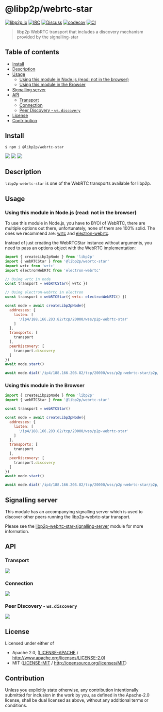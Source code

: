 # @libp2p/webrtc-star <!-- omit in toc -->

[![libp2p.io](https://img.shields.io/badge/project-libp2p-yellow.svg?style=flat-square)](http://libp2p.io/)
[![IRC](https://img.shields.io/badge/freenode-%23libp2p-yellow.svg?style=flat-square)](http://webchat.freenode.net/?channels=%23libp2p)
[![Discuss](https://img.shields.io/discourse/https/discuss.libp2p.io/posts.svg?style=flat-square)](https://discuss.libp2p.io)
[![codecov](https://img.shields.io/codecov/c/github/libp2p/js-libp2p-webrtc-star.svg?style=flat-square)](https://codecov.io/gh/libp2p/js-libp2p-webrtc-star)
[![CI](https://img.shields.io/github/workflow/status/libp2p/js-libp2p-interfaces/test%20&%20maybe%20release/master?style=flat-square)](https://github.com/libp2p/js-libp2p-webrtc-star/actions/workflows/js-test-and-release.yml)

> libp2p WebRTC transport that includes a discovery mechanism provided by the signalling-star

## Table of contents <!-- omit in toc -->

- [Install](#install)
- [Description](#description)
- [Usage](#usage)
  - [Using this module in Node.js (read: not in the browser)](#using-this-module-in-nodejs-read-not-in-the-browser)
  - [Using this module in the Browser](#using-this-module-in-the-browser)
- [Signalling server](#signalling-server)
- [API](#api)
  - [Transport](#transport)
  - [Connection](#connection)
  - [Peer Discovery - `ws.discovery`](#peer-discovery---wsdiscovery)
- [License](#license)
- [Contribution](#contribution)

## Install

```console
$ npm i @libp2p/webrtc-star
```

[![](https://raw.githubusercontent.com/libp2p/interface-transport/master/img/badge.png)](https://github.com/libp2p/js-libp2p-interfaces/blob/master/packages/libp2p-interfaces/src/transport/README.md)
[![](https://raw.githubusercontent.com/libp2p/interface-connection/master/img/badge.png)](https://github.com/libp2p/js-libp2p-interfaces/blob/master/packages/libp2p-interfaces/src/connection/README.md)
[![](https://raw.githubusercontent.com/libp2p/interface-peer-discovery/master/img/badge.png)](https://github.com/libp2p/js-libp2p-interfaces/blob/master/packages/libp2p-interfaces/src/peer-discovery/README.md)

## Description

`libp2p-webrtc-star` is one of the WebRTC transports available for libp2p.

## Usage

### Using this module in Node.js (read: not in the browser)

To use this module in Node.js, you have to BYOI of WebRTC, there are multiple options out there, unfortunately, none of them are 100% solid. The ones we recommend are: [wrtc](http://npmjs.org/wrtc) and [electron-webrtc](https://www.npmjs.com/package/electron-webrtc).

Instead of just creating the WebRTCStar instance without arguments, you need to pass an options object with the WebRTC implementation:

```JavaScript
import { createLibp2pNode } from 'libp2p'
import { webRTCStar } from '@libp2p/webrtc-star'
import wrtc from 'wrtc'
import electronWebRTC from 'electron-webrtc'

// Using wrtc in node
const transport = webRTCStar({ wrtc })

// Using electron-webrtc in electron
const transport = webRTCStar({ wrtc: electronWebRTC() })

const node = await createLibp2pNode({
  addresses: {
    listen: [
      '/ip4/188.166.203.82/tcp/20000/wss/p2p-webrtc-star'
    ]
  },
  transports: [
    transport
  ],
  peerDiscovery: [
    transport.discovery
  ]
})
await node.start()

await node.dial('/ip4/188.166.203.82/tcp/20000/wss/p2p-webrtc-star/p2p/QmcgpsyWgH8Y8ajJz1Cu72KnS5uo2Aa2LpzU7kinSooo2a')
```

### Using this module in the Browser

```JavaScript
import { createLibp2pNode } from 'libp2p'
import { webRTCStar } from '@libp2p/webrtc-star'

const transport = webRTCStar()

const node = await createLibp2pNode({
  addresses: {
    listen: [
      '/ip4/188.166.203.82/tcp/20000/wss/p2p-webrtc-star'
    ]
  },
  transports: [
    transport
  ],
  peerDiscovery: [
    transport.discovery
  ]
})
await node.start()

await node.dial('/ip4/188.166.203.82/tcp/20000/wss/p2p-webrtc-star/p2p/QmcgpsyWgH8Y8ajJz1Cu72KnS5uo2Aa2LpzU7kinSooo2a')
```

## Signalling server

This module has an accompanying signalling server which is used to discover other peers running the libp2p-webrtc-star transport.

Please see the [libp2p-webrtc-star-signalling-server](https://npmjs.com/package/libp2p-webrtc-star-signalling-server) module for more information.

## API

### Transport

[![](https://raw.githubusercontent.com/libp2p/interface-transport/master/img/badge.png)](https://github.com/libp2p/js-libp2p-interfaces/blob/master/packages/libp2p-interfaces/src/transport/README.md)

### Connection

[![](https://raw.githubusercontent.com/libp2p/interface-connection/master/img/badge.png)](https://github.com/libp2p/js-libp2p-interfaces/blob/master/packages/libp2p-interfaces/src/connection/README.md)

### Peer Discovery - `ws.discovery`

[![](https://raw.githubusercontent.com/libp2p/interface-peer-discovery/master/img/badge.png)](https://github.com/libp2p/js-libp2p-interfaces/blob/master/packages/libp2p-interfaces/src/peer-discovery/README.md)

## License

Licensed under either of

- Apache 2.0, ([LICENSE-APACHE](LICENSE-APACHE) / <http://www.apache.org/licenses/LICENSE-2.0>)
- MIT ([LICENSE-MIT](LICENSE-MIT) / <http://opensource.org/licenses/MIT>)

## Contribution

Unless you explicitly state otherwise, any contribution intentionally submitted for inclusion in the work by you, as defined in the Apache-2.0 license, shall be dual licensed as above, without any additional terms or conditions.
